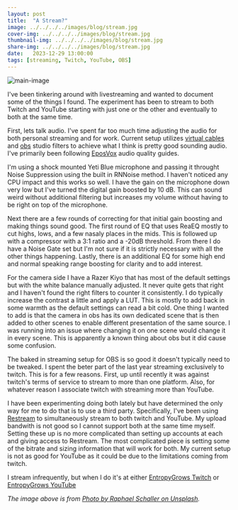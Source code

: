 ```yaml
---
layout: post
title:  "A Stream?"
image: ../../../../images/blog/stream.jpg
cover-img: ../../../../images/blog/stream.jpg
thumbnail-img: ../../../../images/blog/stream.jpg
share-img: ../../../../images/blog/stream.jpg
date:   2023-12-29 13:00:00
tags: [streaming, Twitch, YouTube, OBS]
---
```


![main-image]

I've been tinkering around with livestreaming and wanted to document some of the things I found. The experiment has been to stream to both Twitch and YouTube starting with just one or the other and eventually to both at the same time. 

<!--more-->

First, lets talk audio. I've spent far too much time adjusting the audio for both personal streaming and for work. Current setup utilizes [virtual cables] and [obs] studio filters to achieve what I think is pretty good sounding audio. I've primarily been following [EposVox] audio quality guides.

I'm using a shock mounted Yeti Blue microphone and passing it throught Noise Suppression using the built in RNNoise method. I haven't noticed any CPU impact and this works so well. I have the gain on the microphone down very low but I've turned the digital gain boosted by 10 dB. This can sound weird without additional filtering but increases my volume without having to be right on top of the microphone. 

Next there are a few rounds of correcting for that initial gain boosting and making things sound good. The first round of EQ that uses ReaEQ mostly to cut highs, lows, and a few nasaly places in the mids. This is followed up with a compressor with a 3:1 ratio and a -20dB threshold. From there I do have a Noise Gate set but I'm not sure if it is strictly necessary with all the other things happening. Lastly, there is an additional EQ for some high end and normal speaking range boosting for clarity and to add interest.

For the camera side I have a Razer Kiyo that has most of the default settings but with the white balance manually adjusted. It never quite gets that right and I haven't found the right filters to counter it consistently. I do typically increase the contrast a little and apply a LUT. This is mostly to add back in some warmth as the default settings can read a bit cold. One thing I wanted to add is that the camera in obs has its own dedicated scene that is then added to other scenes to enable different presentation of the same source. I was running into an issue where changing it on one scene would change it in every scene. This is apparently a known thing about obs but it did cause some confusion.

The baked in streaming setup for OBS is so good it doesn't typically need to be tweaked. I spent the beter part of the last year streaming exclusively to twitch. This is for a few reasons. First, up until recently it was against twitch's terms of service to stream to more than one platform. Also, for whatever reason I associate twitch with streaming more than YouTube. 

I have been experimenting doing both lately but have determined the only way for me to do that is to use a third party. Specifically, I've been using [Restream] to simultaneously stream to both twitch and YouTube. My upload bandwith is not good so I cannot support both at the same time myself. Setting these up is no more complicated than setting up accounts at each and giving access to Restream. The most complicated piece is setting some of the bitrate and sizing information that will work for both. My current setup is not as good for YouTube as it could be due to the limitations coming from twitch.

I stream infrequently, but when I do it's at either [EntropyGrows Twitch] or [EntropyGrows YouTube]

*The image above is from [Photo by Raphael Schaller on Unsplash].*

[Photo by Raphael Schaller on Unsplash]:  https://unsplash.com/@rzunikoff
[main-image]: ../../../../images/blog/stream.jpg "Stream"
[virtual cables]: https://vb-audio.com
[obs]: https://obsproject.com
[EposVox]: https://www.youtube.com/@EposVox
[Restream]: https://restream.io
[EntropyGrows Twitch]: https://www.twitch.tv/entropygrows/
[EntropyGrows YouTube]: https://www.youtube.com/@entropygrows9669